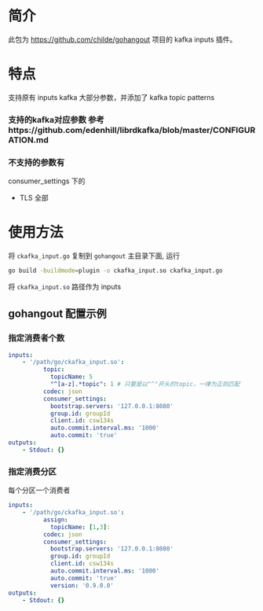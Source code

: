 # 简介

此包为 https://github.com/childe/gohangout 项目的 kafka inputs 插件。

# 特点

支持原有 inputs kafka 大部分参数，并添加了 kafka topic patterns
### 支持的kafka对应参数 参考https://github.com/edenhill/librdkafka/blob/master/CONFIGURATION.md
### 不支持的参数有

consumer_settings 下的 

- TLS 全部

# 使用方法

将 `ckafka_input.go` 复制到 `gohangout` 主目录下面, 运行

```bash
go build -buildmode=plugin -o ckafka_input.so ckafka_input.go
```

将 `ckafka_input.so` 路径作为 inputs

## gohangout 配置示例

### 指定消费者个数

```yaml
inputs:
    - '/path/go/ckafka_input.so': 
          topic:
            topicName: 5
            "^[a-z].*topic": 1 # 只要是以"^"开头的topic，一律为正则匹配
          codec: json
          consumer_settings:
            bootstrap.servers: '127.0.0.1:8080'
            group.id: groupId
            client.id: csw134s
            auto.commit.interval.ms: '1000'
            auto.commit: 'true'
outputs:
    - Stdout: {}
```

### 指定消费分区

每个分区一个消费者

```yaml
inputs:
    - '/path/go/ckafka_input.so': 
          assign:
            topicName: [1,3]:
          codec: json
          consumer_settings:
            bootstrap.servers: '127.0.0.1:8080'
            group.id: groupId
            client.id: csw134s
            auto.commit.interval.ms: '1000'
            auto.commit: 'true'
            version: '0.9.0.0'
outputs:
    - Stdout: {}
```

